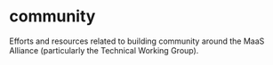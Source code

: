 # community
Efforts and resources related to building community around the MaaS Alliance (particularly the Technical Working Group).
